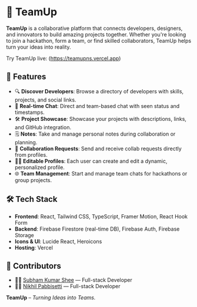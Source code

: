 # 🚀 TeamUp

**TeamUp** is a collaborative platform that connects developers, designers, and innovators to build amazing projects together. Whether you're looking to join a hackathon, form a team, or find skilled collaborators, TeamUp helps turn your ideas into reality.

Try TeamUp live: (https://teamupns.vercel.app)

## 🌟 Features

- 🔍 **Discover Developers**: Browse a directory of developers with skills, projects, and social links.
- 💬 **Real-time Chat**: Direct and team-based chat with seen status and timestamps.
- 🛠 **Project Showcase**: Showcase your projects with descriptions, links, and GitHub integration.
- 🗒️ **Notes**: Take and manage personal notes during collaboration or planning.
- 👥 **Collaboration Requests**: Send and receive collab requests directly from profiles.
- 🧑‍💼 **Editable Profiles**: Each user can create and edit a dynamic, personalized profile.
- 🌐 **Team Management**: Start and manage team chats for hackathons or group projects.

## 🛠 Tech Stack

- **Frontend**: React, Tailwind CSS, TypeScript, Framer Motion, React Hook Form
- **Backend**: Firebase Firestore (real-time DB), Firebase Auth, Firebase Storage
- **Icons & UI**: Lucide React, Heroicons
- **Hosting**: Vercel

## 🤝 Contributors

- 👨‍💻 [Subham Kumar Shee](https://github.com/Subham8705) — Full-stack Developer
- 👨‍💻 [Nikhil Pabbisetti](https://github.com/Nikhil-p570) — Full-stack Developer


**TeamUp** – *Turning Ideas into Teams.*
